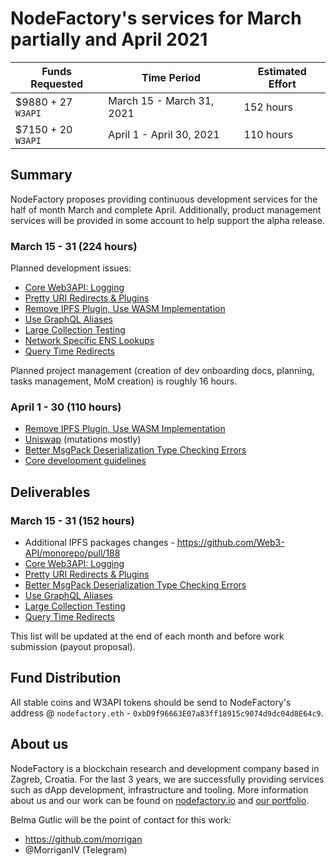# NodeFactory's services for March partially and April 2021

| Funds Requested | Time Period | Estimated Effort |
|-|-|-|
| $9880 + 27 `W3API` | March 15 - March 31, 2021 | 152 hours |
| $7150 + 20 `W3API` | April 1 - April 30, 2021 | 110 hours |


## Summary

NodeFactory proposes providing continuous development services for the half of month March and complete April. 
Additionally, product management services will be provided in some account to help support the alpha release. 

### March 15 - 31 (224 hours)

Planned development issues:

* [Core Web3API: Logging](https://github.com/Web3-API/monorepo/issues/185)
* [Pretty URI Redirects & Plugins](https://github.com/Web3-API/monorepo/issues/189)
* [Remove IPFS Plugin, Use WASM Implementation](https://github.com/Web3-API/monorepo/issues/210)
* [Use GraphQL Aliases](https://github.com/Web3-API/monorepo/issues/191)
* [Large Collection Testing](https://github.com/Web3-API/monorepo/issues/197) 
* [Network Specific ENS Lookups](https://github.com/Web3-API/monorepo/issues/159) 
* [Query Time Redirects](https://github.com/Web3-API/monorepo/issues/155)

Planned project management (creation of dev onboarding docs, planning, tasks management, MoM creation) is roughly 16 hours.

### April 1 - 30 (110 hours)

* [Remove IPFS Plugin, Use WASM Implementation](https://github.com/Web3-API/monorepo/issues/210)
* [Uniswap](https://github.com/Web3-API/monorepo/issues/128) (mutations mostly)
* [Better MsgPack Deserialization Type Checking Errors](https://github.com/Web3-API/monorepo/issues/206)
* [Core development guidelines](https://github.com/Web3-API/monorepo/issues/63)

## Deliverables

### March 15 - 31 (152 hours)

* Additional IPFS packages changes - https://github.com/Web3-API/monorepo/pull/188
* [Core Web3API: Logging](https://github.com/Web3-API/monorepo/issues/185)
* [Pretty URI Redirects & Plugins](https://github.com/Web3-API/monorepo/issues/189)
* [Better MsgPack Deserialization Type Checking Errors](https://github.com/Web3-API/monorepo/issues/206)
* [Use GraphQL Aliases](https://github.com/Web3-API/monorepo/issues/191)
* [Large Collection Testing](https://github.com/Web3-API/monorepo/issues/197) 
* [Query Time Redirects](https://github.com/Web3-API/monorepo/issues/155)


This list will be updated at the end of each month and before work submission (payout proposal).

## Fund Distribution
All stable coins and W3API tokens should be send to NodeFactory's address @ `nodefactory.eth` - `0xbD9f96663E07a83ff18915c9074d9dc04d8E64c9`.

## About us
NodeFactory is a blockchain research and development company based in Zagreb, Croatia. For the last 3 years, we are successfully providing services such as dApp development, infrastructure and tooling. More information about us and our work can be found on [nodefactory.io](https://nodefactory.io/) and [our portfolio](https://nodefactory.io/NodeFactory_portfolio_v5.pdf).

Belma Gutlic will be the point of contact for this work:
- https://github.com/morrigan  
- @MorriganIV (Telegram)
